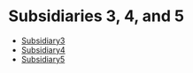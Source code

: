 # Subsidiaries 3, 4, and 5 
  - [Subsidiary3](/modules/basic-subsidiaries-3-4-5/Subsidiary3.md)
  - [Subsidiary4](/modules/basic-subsidiaries-3-4-5/Subsidiary4.md)
  - [Subsidiary5](/modules/basic-subsidiaries-3-4-5/Subsidiary5.md)
